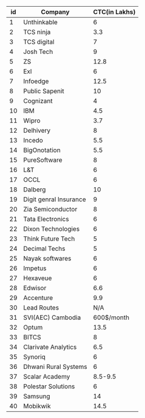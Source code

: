 | id | Company                | CTC(in Lakhs) |
|----|------------------------|---------------|
| 1  | Unthinkable            | 6             |
| 2  | TCS ninja              | 3.3           |
| 3  | TCS digital            | 7             |
| 4  | Josh Tech              | 9             |
| 5  | ZS                     | 12.8          |
| 6  | Exl                    | 6             |
| 7  | Infoedge               | 12.5          |
| 8  | Public Sapenit         | 10            |
| 9  | Cognizant              | 4             |
| 10 | IBM                    | 4.5           |
| 11 | Wipro                  | 3.7           |
| 12 | Delhivery              | 8             |
| 13 | Incedo                 | 5.5           |
| 14 | BigOnotation           | 5.5           |
| 15 | PureSoftware           | 8             |
| 16 | L&T                    | 6             |
| 17 | OCCL                   | 6             |
| 18 | Dalberg                | 10            |
| 19 | Digit genral Insurance | 9             |
| 20 | Zia Semiconductor      | 8             |
| 21 | Tata Electronics       | 6             |
| 22 | Dixon Technologies     | 6             |
| 23 | Think Future Tech      | 5             |
| 24 | Decimal Techs          | 5             |
| 25 | Nayak softwares        | 6             |
| 26 | Impetus                | 6             |
| 27 | Hexaveue               | 6             |
| 28 | Edwisor                | 6.6           |
| 29 | Accenture              | 9.9           |
| 30 | Lead Routes            | N/A           |
| 31 | SVI(AEC) Cambodia      | 600$/month    |
| 32 | Optum                  | 13.5          |
| 33 | BITCS                  | 8             |
| 34 | Clarivate Analytics    | 6.5           |
| 35 | Synoriq                | 6             |
| 36 | Dhwani Rural Systems   | 6             |
| 37 | Scalar Academy         | 8.5-9.5       |
| 38 | Polestar Solutions     | 6             |
| 39 | Samsung                | 14            |
| 40 | Mobikwik               | 14.5          |
